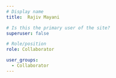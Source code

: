 ```yaml
---
# Display name
title:  Rajiv Mayani

# Is this the primary user of the site?
superuser: false

# Role/position
role: Collaborator

user_groups:
  - Collaborator
---
```

